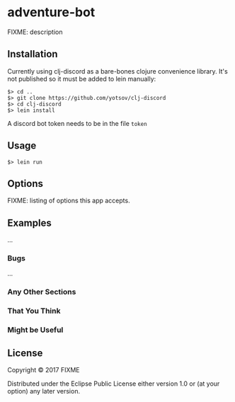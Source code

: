 # adventure-bot

FIXME: description

## Installation

Currently using clj-discord as a bare-bones clojure convenience library.
It's not published so it must be added to lein manually:
```
$> cd ..
$> git clone https://github.com/yotsov/clj-discord
$> cd clj-discord
$> lein install
```

A discord bot token needs to be in the file `token`

## Usage

```
$> lein run
```

## Options

FIXME: listing of options this app accepts.

## Examples

...

### Bugs

...

### Any Other Sections
### That You Think
### Might be Useful

## License

Copyright © 2017 FIXME

Distributed under the Eclipse Public License either version 1.0 or (at
your option) any later version.
